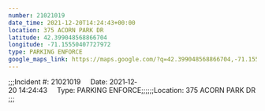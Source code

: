 ```yaml
---
number: 21021019
date_time: 2021-12-20T14:24:43+00:00
location: 375 ACORN PARK DR
latitude: 42.399048568866704
longitude: -71.15550407727972
type: PARKING ENFORCE
google_maps_link: https://maps.google.com/?q=42.399048568866704,-71.15550407727972
---
```


;;;Incident #: 21021019     Date: 2021‐12‐20 14:24:43     Type: PARKING ENFORCE;;;;;;Location: 375 ACORN PARK DR;;;
